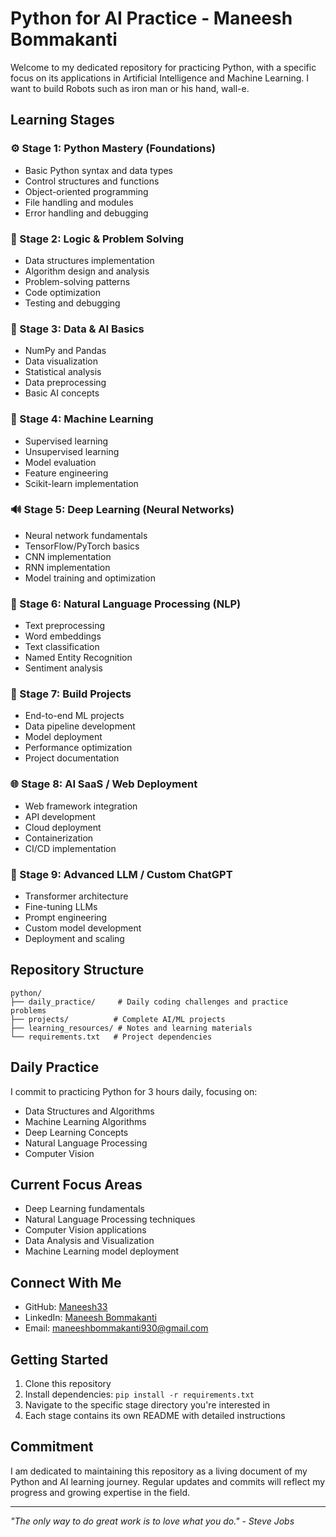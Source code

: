 # Python for AI Practice - Maneesh Bommakanti

Welcome to my dedicated repository for practicing Python, with a specific focus on its applications in Artificial Intelligence and Machine Learning. I want to build Robots such as iron man or his hand, wall-e.

## Learning Stages

### ⚙️ Stage 1: Python Mastery (Foundations)
- Basic Python syntax and data types
- Control structures and functions
- Object-oriented programming
- File handling and modules
- Error handling and debugging

### 🤖 Stage 2: Logic & Problem Solving
- Data structures implementation
- Algorithm design and analysis
- Problem-solving patterns
- Code optimization
- Testing and debugging

### 🧠 Stage 3: Data & AI Basics
- NumPy and Pandas
- Data visualization
- Statistical analysis
- Data preprocessing
- Basic AI concepts

### 🤖 Stage 4: Machine Learning
- Supervised learning
- Unsupervised learning
- Model evaluation
- Feature engineering
- Scikit-learn implementation

### 🔊 Stage 5: Deep Learning (Neural Networks)
- Neural network fundamentals
- TensorFlow/PyTorch basics
- CNN implementation
- RNN implementation
- Model training and optimization

### 🧠 Stage 6: Natural Language Processing (NLP)
- Text preprocessing
- Word embeddings
- Text classification
- Named Entity Recognition
- Sentiment analysis

### 🚀 Stage 7: Build Projects
- End-to-end ML projects
- Data pipeline development
- Model deployment
- Performance optimization
- Project documentation

### 🌐 Stage 8: AI SaaS / Web Deployment
- Web framework integration
- API development
- Cloud deployment
- Containerization
- CI/CD implementation

### 🧠 Stage 9: Advanced LLM / Custom ChatGPT
- Transformer architecture
- Fine-tuning LLMs
- Prompt engineering
- Custom model development
- Deployment and scaling

## Repository Structure

```
python/
├── daily_practice/     # Daily coding challenges and practice problems
├── projects/          # Complete AI/ML projects
├── learning_resources/ # Notes and learning materials
└── requirements.txt   # Project dependencies
```

## Daily Practice

I commit to practicing Python for 3 hours daily, focusing on:
- Data Structures and Algorithms
- Machine Learning Algorithms
- Deep Learning Concepts
- Natural Language Processing
- Computer Vision

## Current Focus Areas

- Deep Learning fundamentals
- Natural Language Processing techniques
- Computer Vision applications
- Data Analysis and Visualization
- Machine Learning model deployment

## Connect With Me

- GitHub: [Maneesh33](https://github.com/Maneesh33)
- LinkedIn: [Maneesh Bommakanti](https://www.linkedin.com/in/bommakanti-maneesh-0494972b3/)
- Email: maneeshbommakanti930@gmail.com

## Getting Started

1. Clone this repository
2. Install dependencies: `pip install -r requirements.txt`
3. Navigate to the specific stage directory you're interested in
4. Each stage contains its own README with detailed instructions

## Commitment

I am dedicated to maintaining this repository as a living document of my Python and AI learning journey. Regular updates and commits will reflect my progress and growing expertise in the field.

---

*"The only way to do great work is to love what you do." - Steve Jobs* 
